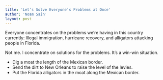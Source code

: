 ```yaml
---
title: 'Let’s Solve Everyone’s Problems at Once'
author: 'Noam Sain'
layout: post
---
```


Everyone concentrates on the problems we’re having in this country currently: Illegal immigration, hurricane recovery, and alligators attacking people in Florida.

Not me. I concentrate on solutions for the problems. It’s a win-win situation.

- Dig a moat the length of the Mexican border.
- Send the dirt to New Orleans to raise the level of the levies.
- Put the Florida alligators in the moat along the Mexican border.

